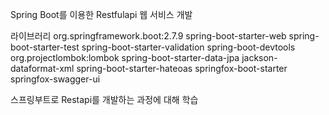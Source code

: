 Spring Boot를 이용한 Restfulapi 웹 서비스 개발

라이브러리
org.springframework.boot:2.7.9
spring-boot-starter-web
spring-boot-starter-test
spring-boot-starter-validation
spring-boot-devtools
org.projectlombok:lombok
spring-boot-starter-data-jpa
jackson-dataformat-xml
spring-boot-starter-hateoas
springfox-boot-starter
springfox-swagger-ui


스프링부트로 Restapi를 개발하는 과정에 대해 학습
